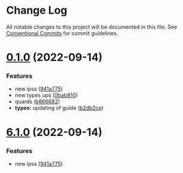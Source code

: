 # Change Log

All notable changes to this project will be documented in this file.
See [Conventional Commits](https://conventionalcommits.org) for commit guidelines.

# [0.1.0](https://github.com/koskedk/js-ts-monorepos/compare/v2.0.0...v0.1.0) (2022-09-14)


### Features

* new ipss ([941a775](https://github.com/koskedk/js-ts-monorepos/commit/941a775a650e4f05e5523926dec8a510327c85ae))
* new types ups ([0bab810](https://github.com/koskedk/js-ts-monorepos/commit/0bab810b2361d15853a06c66b724eab2a2fb5cc3))
* quards ([b866682](https://github.com/koskedk/js-ts-monorepos/commit/b866682c8b82cb3714fed57f569c996b76bfa204))
* **types:** updating of guide ([b2db2ce](https://github.com/koskedk/js-ts-monorepos/commit/b2db2ce21970a1f9527082d9c00e981903d09c8c))





# [6.1.0](https://github.com/koskedk/js-ts-monorepos/compare/@shlack/types@6.0.0...@shlack/types@6.1.0) (2022-09-14)


### Features

* new ipss ([941a775](https://github.com/koskedk/js-ts-monorepos/commit/941a775a650e4f05e5523926dec8a510327c85ae))
